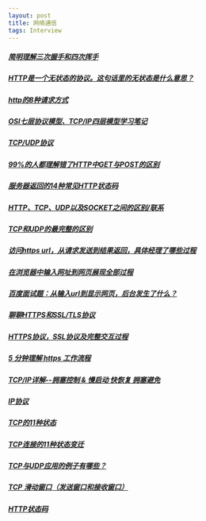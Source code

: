 ```yaml
---
layout: post
title: 网络通信
tags: Interview
---
```


##### [简明理解三次握手和四次挥手](https://blog.csdn.net/zixiaomuwu/article/details/60965466)

##### [HTTP是一个无状态的协议。这句话里的无状态是什么意思？](https://www.zhihu.com/question/23202402)

##### [http的8种请求方式](http://blog.csdn.net/ahaaaaa/article/details/51063598)

##### [OSI七层协议模型、TCP/IP四层模型学习笔记](http://www.cnblogs.com/Robin-YB/p/6668762.html)

##### [TCP/UDP协议](https://baike.baidu.com/item/TCP%2FUDP%E5%8D%8F%E8%AE%AE/7719820?fr=aladdin)

##### [99%的人都理解错了HTTP中GET与POST的区别](http://www.techweb.com.cn/network/system/2016-10-11/2407736.shtml)

##### [服务器返回的14种常见HTTP状态码](http://blog.csdn.net/q1056843325/article/details/53147180)

##### [HTTP、TCP、UDP以及SOCKET之间的区别/联系](http://www.cnblogs.com/jing99/p/6181488.html)

##### [TCP和UDP的最完整的区别](http://blog.csdn.net/li_ning_/article/details/52117463)

##### [访问https url，从请求发送到结果返回，具体经理了哪些过程](https://zhidao.baidu.com/question/1308088230357862419.html)

##### [在浏览器中输入网址到网页展现全部过程](http://blog.csdn.net/xiangriikui/article/details/52207153)

##### [百度面试题：从输入url到显示网页，后台发生了什么？](http://www.cnblogs.com/rollenholt/archive/2012/03/23/2414345.html)

##### [聊聊HTTPS和SSL/TLS协议](http://www.techug.com/post/https-ssl-tls.html)

##### [HTTPS协议，SSL协议及完整交互过程](http://blog.csdn.net/dfsaggsd/article/details/50910999)

##### [5 分钟理解 https 工作流程](https://www.jianshu.com/p/a68ca86183d7)

##### [TCP/IP详解--拥塞控制 & 慢启动 快恢复 拥塞避免](http://www.cnblogs.com/losbyday/p/5847041.html)

##### [IP协议](http://blog.csdn.net/houdong/article/details/1505798)

##### [TCP的11种状态](http://www.cnblogs.com/qingergege/p/6603488.html)

##### [TCP连接的11种状态变迁](https://blog.csdn.net/zhutulang/article/details/51152236)

##### [TCP与UDP应用的例子有哪些？](https://zhidao.baidu.com/question/206675007.html)

##### [TCP 滑动窗口（发送窗口和接收窗口）](https://my.oschina.net/xinxingegeya/blog/485650)

##### [HTTP状态码](http://www.runoob.com/http/http-status-codes.html)


#####
#####
#####
#####

